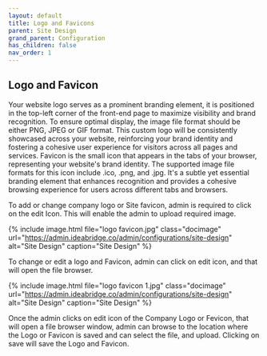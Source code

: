 ```yaml
---
layout: default
title: Logo and Favicons
parent: Site Design
grand_parent: Configuration
has_children: false
nav_order: 1
---
```


## Logo and Favicon 

Your website logo serves as a prominent branding element, it is positioned in the top-left corner of the front-end page to maximize visibility and brand recognition. To ensure optimal display, the image file format should be either PNG, JPEG or GIF format. This custom logo will be consistently showcased across your website, reinforcing your brand identity and fostering a cohesive user experience for visitors across all pages and services.
Favicon is the small icon that appears in the tabs of your browser, representing your website's brand identity. The supported image file formats for this icon include .ico, .png, and .jpg. It's a subtle yet essential branding element that enhances recognition and provides a cohesive browsing experience for users across different tabs and browsers.


To add or change company logo or Site favicon, admin is required to click on the edit Icon. This will enable the admin to upload required image.

{% include image.html file="logo favicon.jpg" class="docimage" url="https://admin.ideabridge.co/admin/configurations/site-design" alt="Site Design" caption="Site Design" %}

To change or edit a logo and Favicon, admin can click on edit icon, and that will open the file browser. 

{% include image.html file="logo favicon 1.jpg" class="docimage" url="https://admin.ideabridge.co/admin/configurations/site-design" alt="Site Design" caption="Site Design" %}

Once the admin clicks on edit icon of the Company Logo or Fevicon, that will open a file browser window, admin can browse to the location where the Logo or Favicon is saved and can select the file, and upload. Clicking on save will save the Logo and Favicon. 